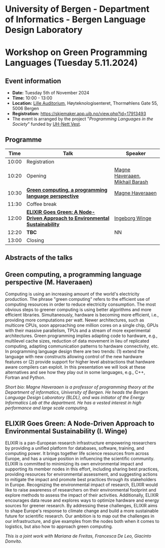 # University of Bergen - Department of Informatics - Bergen Language Design Laboratory
# Workshop on Green Programming Languages (Tuesday 5.11.2024)

## Event information

- **Date:** Tuesday 5th of November 2024
- **Time:** 10:00 - 13:00
- **Location:** [Lille Auditorium](https://rom.app.uib.no/romInfo/q.php/351/208N2), Høyteknologisenteret, Thormøhlens Gate 55, 5006 Bergen
- **Registration:** https://skjemaker.app.uib.no/view.php?id=17913493
- The event is arranged by the project "_Programming Languages in the Society_" funded by [UH-Nett Vest](https://uhnettvest.no/).

## Programme

|Time|Talk|Speaker|
|----|----|-------|
|10:00|Registration||
|10:20|Opening|[Magne Haveraaen](https://www4.uib.no/finn-ansatte/Magne.Haveraaen), [Mikhail Barash](https://www4.uib.no/en/find-employees/Mikhail.Barash)|
|10:30|[**Green computing, a programming language perspective**](#green-computing-a-programming-language-perspective-m-haveraaen)|[Magne Haveraaen](https://www4.uib.no/finn-ansatte/Magne.Haveraaen)|
|11:30|Coffee break||
|12:00|[**ELIXIR Goes Green: A Node-Driven Approach to Environmental Sustainability**](https://github.com/bldl/events/blob/main/2024-11-05.md#elixir-goes-green-a-node-driven-approach-to-environmental-sustainability-i-winge)|[Ingeborg Winge](https://www4.uib.no/en/find-employees/Ingeborg.Winge)|
|12:20|**TBC**|NN|
|13:00|Closing||


## Abstracts of the talks

## Green computing, a programming language perspective (M. Haveraaen)

Computing is using an increasing amount of the world's electricity production. The phrase "green computing"
refers to the efficient use of computing resources in order to reduce electricity consumption.
The most obvious steps to greener computing is using better algorithms and more efficient libraries. Simultaneously,
hardware is becoming more efficient, i.e., providing more computations per watt. Newer architectures, such as multicore CPUs,
soon approaching one million cores on a single chip, GPUs with their massive parallelism, TPUs and a stream of more experimental
architectures. Green programming implies adapting code to hardware, e.g., multilevel cache sizes, reduction of data movement in lieu of
replicated computing, adapting communication patterns to hardware connectivity, etc. In programming language design there are two trends:
(1) extend the language with new constructs allowing control of the new hardware features or (2) provide support for higher level abstractions
that hardware aware compilers can exploit. In this presentation we will look at these alternatives and see how they play out in some languages,
e.g., C++, Fortran and Python.

_Short bio:_
_Magne Haveraaen is a professor of programming theory at the Department of informatics, University of Bergen.
He heads the Bergen Language Design Laboratory (BLDL), and was initiator of the Energy Informatics Lab at the department.
He has a vested interest in high performance and large scale computing._

## ELIXIR Goes Green: A Node-Driven Approach to Environmental Sustainability (I. Winge)

ELIXIR is a pan-European research infrastructure empowering researchers by providing a unified platform for databases, software, training, and computing power. It brings together life science resources from across Europe, and has a unique position in influencing the scientific community. ELIXIR is committed to minimizing its own environmental impact and supporting its member nodes in this effort, including sharing best practices, providing resources for environmental assessment, and suggesting actions to mitigate the impact and promote best practices through its stakeholders in Europe.
Recognizing the environmental impact of research, ELIXIR would like to raise awareness of researchers on their environmental footprint and explore methods to assess the impact of their activities. Additionally, ELIXIR encourages data reuse and explores ways to optimize hardware and energy sources for greener research. By addressing these challenges, ELIXIR aims to shape Europe's response to climate change and build a more sustainable future for scientific research.
Our ambition is to map out the challenges in our infrastructure, and give examples from the nodes both when it comes to logistics, but also how to approach green computing.

_This is a joint work with Mariana de Freitas, Francesca De Leo, Giacinto Donvito._

